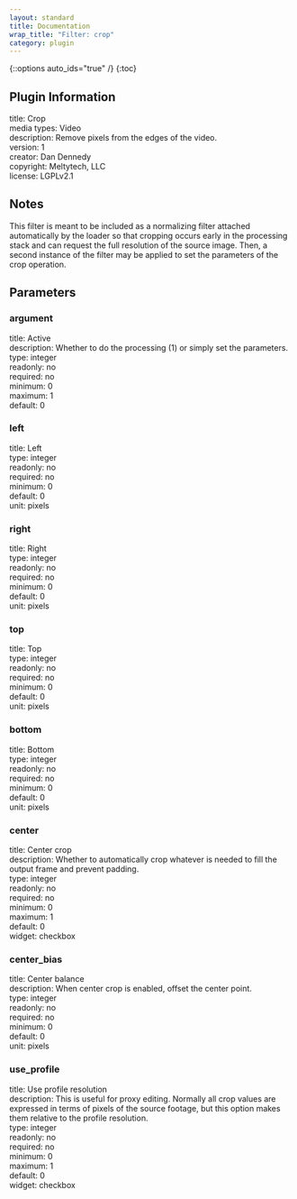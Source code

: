 ```yaml
---
layout: standard
title: Documentation
wrap_title: "Filter: crop"
category: plugin
---
```

{::options auto_ids="true" /}
{:toc}

## Plugin Information

title: Crop  
media types:
Video  
description: Remove pixels from the edges of the video.  
version: 1  
creator: Dan Dennedy  
copyright: Meltytech, LLC  
license: LGPLv2.1  

## Notes

This filter is meant to be included as a normalizing filter attached automatically by the loader so that cropping occurs early in the processing stack and can request the full resolution of the source image. Then, a second instance of the filter may be applied to set the parameters of the crop operation.
## Parameters

### argument

title: Active    
description:
Whether to do the processing (1) or simply set the parameters.  
type: integer  
readonly: no  
required: no  
minimum: 0  
maximum: 1  
default: 0  

### left

title: Left    
type: integer  
readonly: no  
required: no  
minimum: 0  
default: 0  
unit: pixels  

### right

title: Right    
type: integer  
readonly: no  
required: no  
minimum: 0  
default: 0  
unit: pixels  

### top

title: Top    
type: integer  
readonly: no  
required: no  
minimum: 0  
default: 0  
unit: pixels  

### bottom

title: Bottom    
type: integer  
readonly: no  
required: no  
minimum: 0  
default: 0  
unit: pixels  

### center

title: Center crop    
description:
Whether to automatically crop whatever is needed to fill the output frame and prevent padding.  
type: integer  
readonly: no  
required: no  
minimum: 0  
maximum: 1  
default: 0  
widget: checkbox  

### center_bias

title: Center balance    
description:
When center crop is enabled, offset the center point.  
type: integer  
readonly: no  
required: no  
minimum: 0  
default: 0  
unit: pixels  

### use_profile

title: Use profile resolution    
description:
This is useful for proxy editing. Normally all crop values are expressed in terms of pixels of the source footage, but this option makes them relative to the profile resolution.  
type: integer  
readonly: no  
required: no  
minimum: 0  
maximum: 1  
default: 0  
widget: checkbox  

